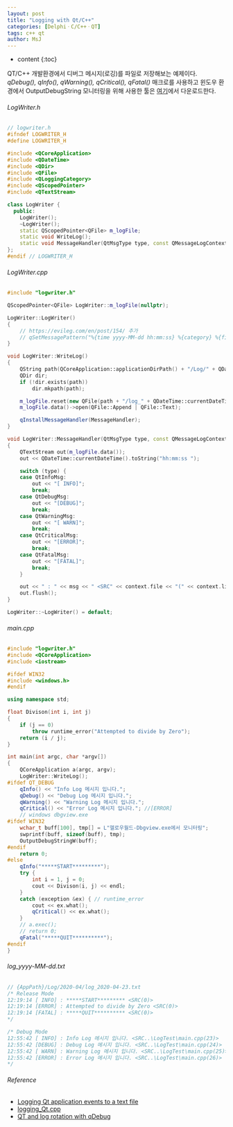 ```yaml
---
layout: post
title: "Logging with Qt/C++"
categories: [DelphiㆍC/C++ㆍQT]
tags: c++ qt
author: MsJ
---
```


* content
{:toc}

QT/C\++ 개발환경에서 디버그 메시지(로깅)를 파일로 저장해보는 예제이다.  *qDebug(), qInfo(), qWarning(), qCritical(), qFatal()* 매크로를 사용하고 윈도우 환경에서 OutputDebugString 모니터링을 위해 사용한 툴은 [여기](https://docs.microsoft.com/en-us/sysinternals/downloads/debugview)에서 다운로드한다. 

###### LogWriter.h

```cpp
// logwriter.h
#ifndef LOGWRITER_H
#define LOGWRITER_H

#include <QCoreApplication>
#include <QDateTime>
#include <QDir>
#include <QFile>
#include <QLoggingCategory>
#include <QScopedPointer>
#include <QTextStream>

class LogWriter {
  public:
    LogWriter();
    ~LogWriter();
    static QScopedPointer<QFile> m_logFile;
    static void WriteLog();
    static void MessageHandler(QtMsgType type, const QMessageLogContext &context, const QString &msg);
};
#endif // LOGWRITER_H
```





###### LogWriter.cpp

```cpp
#include "logwriter.h"

QScopedPointer<QFile> LogWriter::m_logFile(nullptr);

LogWriter::LogWriter()
{
    // https://evileg.com/en/post/154/ 추가
    // qSetMessagePattern("%{time yyyy-MM-dd hh:mm:ss} %{category} %{file}(%{line}): %{message}");
}

void LogWriter::WriteLog()
{
    QString path(QCoreApplication::applicationDirPath() + "/Log/" + QDateTime::currentDateTime().toString("yyyy-MM"));
    QDir dir;
    if (!dir.exists(path))
        dir.mkpath(path);

    m_logFile.reset(new QFile(path + "/log_" + QDateTime::currentDateTime().toString("yyyy-MM-dd") + ".txt"));
    m_logFile.data()->open(QFile::Append | QFile::Text);

    qInstallMessageHandler(MessageHandler);
}

void LogWriter::MessageHandler(QtMsgType type, const QMessageLogContext &context, const QString &msg)
{
    QTextStream out(m_logFile.data());
    out << QDateTime::currentDateTime().toString("hh:mm:ss ");

    switch (type) {
    case QtInfoMsg:
        out << "[ INFO]";
        break;
    case QtDebugMsg:
        out << "[DEBUG]";
        break;
    case QtWarningMsg:
        out << "[ WARN]";
        break;
    case QtCriticalMsg:
        out << "[ERROR]";
        break;
    case QtFatalMsg:
        out << "[FATAL]";
        break;
    }

    out << " : " << msg << " <SRC" << context.file << "(" << context.line << ")>" << endl;
    out.flush();
}

LogWriter::~LogWriter() = default;
```

###### main.cpp

```cpp
#include "logwriter.h"
#include <QCoreApplication>
#include <iostream>

#ifdef WIN32
#include <windows.h>
#endif

using namespace std;

float Divison(int i, int j)
{
    if (j == 0)
        throw runtime_error("Attempted to divide by Zero");
    return (i / j);
}

int main(int argc, char *argv[])
{
    QCoreApplication a(argc, argv);
    LogWriter::WriteLog();
#ifdef QT_DEBUG
    qInfo() << "Info Log 메시지 입니다.";
    qDebug() << "Debug Log 메시지 입니다.";
    qWarning() << "Warning Log 메시지 입니다.";
    qCritical() << "Error Log 메시지 입니다."; //[ERROR]
    // windows dbgview.exe
#ifdef WIN32
    wchar_t buff[100], tmp[] = L"헬로우월드-Dbgview.exe에서 모니터링";
    swprintf(buff, sizeof(buff), tmp);
    OutputDebugStringW(buff);
#endif
    return 0;
#else
    qInfo("*****START*********");
    try {
        int i = 1, j = 0;
        cout << Divison(i, j) << endl;
    }
    catch (exception &ex) { // runtime_error
        cout << ex.what();
        qCritical() << ex.what();
    }
    // a.exec();
    // return 0;
    qFatal("*****QUIT**********");
#endif
}
```

###### log_yyyy-MM-dd.txt

```cpp
// {AppPath}/Log/2020-04/log_2020-04-23.txt
/* Release Mode
12:19:14 [ INFO] : *****START********* <SRC(0)>
12:19:14 [ERROR] : Attempted to divide by Zero <SRC(0)>
12:19:14 [FATAL] : *****QUIT********** <SRC(0)>
*/

/* Debug Mode
12:55:42 [ INFO] : Info Log 메시지 입니다. <SRC..\LogTest\main.cpp(23)>
12:55:42 [DEBUG] : Debug Log 메시지 입니다. <SRC..\LogTest\main.cpp(24)>
12:55:42 [ WARN] : Warning Log 메시지 입니다. <SRC..\LogTest\main.cpp(25)>
12:55:42 [ERROR] : Error Log 메시지 입니다. <SRC..\LogTest\main.cpp(26)>
*/
```

###### Reference

* [Logging Qt application events to a text file](https://evileg.com/en/post/154/)
* [logging_Qt.cpp](https://gist.github.com/polovik/10714049)
* [QT and log rotation with qDebug](https://andydunkel.net/2017/11/08/qt_log_file_rotation_with_qdebug/)
